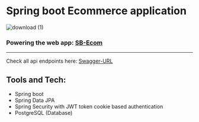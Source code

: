 # Spring boot Ecommerce application 
![download (1)](https://github.com/user-attachments/assets/c3221d8e-2eaf-49cb-bfb9-38c9c43e4fae)

### Powering the web app: [SB-Ecom](https://sb-ecom-frontend.vercel.app)

---
Check all api endpoints here: [Swagger-URL](https://sb-ecom-backend-production.up.railway.app/swagger-ui/index.html)

## Tools and Tech:
- Spring boot
- Spring Data JPA
- Spring Security with JWT token cookie based authentication
- PostgreSQL (Database)
